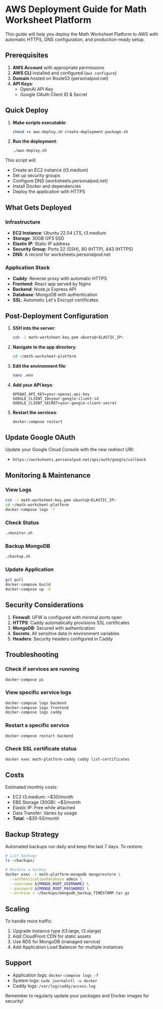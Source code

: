 # AWS Deployment Guide for Math Worksheet Platform

This guide will help you deploy the Math Worksheet Platform to AWS with automatic HTTPS, DNS configuration, and production-ready setup.

## Prerequisites

1. **AWS Account** with appropriate permissions
2. **AWS CLI** installed and configured (`aws configure`)
3. **Domain** hosted on Route53 (personalpod.net)
4. **API Keys**:
   - OpenAI API Key
   - Google OAuth Client ID & Secret

## Quick Deploy

1. **Make scripts executable**:
   ```bash
   chmod +x aws-deploy.sh create-deployment-package.sh
   ```

2. **Run the deployment**:
   ```bash
   ./aws-deploy.sh
   ```

This script will:
- Create an EC2 instance (t3.medium)
- Set up security groups
- Configure DNS (worksheets.personalpod.net)
- Install Docker and dependencies
- Deploy the application with HTTPS

## What Gets Deployed

### Infrastructure
- **EC2 Instance**: Ubuntu 22.04 LTS, t3.medium
- **Storage**: 30GB GP3 SSD
- **Elastic IP**: Static IP address
- **Security Group**: Ports 22 (SSH), 80 (HTTP), 443 (HTTPS)
- **DNS**: A record for worksheets.personalpod.net

### Application Stack
- **Caddy**: Reverse proxy with automatic HTTPS
- **Frontend**: React app served by Nginx
- **Backend**: Node.js Express API
- **Database**: MongoDB with authentication
- **SSL**: Automatic Let's Encrypt certificates

## Post-Deployment Configuration

1. **SSH into the server**:
   ```bash
   ssh -i math-worksheet-key.pem ubuntu@<ELASTIC_IP>
   ```

2. **Navigate to the app directory**:
   ```bash
   cd ~/math-worksheet-platform
   ```

3. **Edit the environment file**:
   ```bash
   nano .env
   ```

4. **Add your API keys**:
   ```env
   OPENAI_API_KEY=your-openai-api-key
   GOOGLE_CLIENT_ID=your-google-client-id
   GOOGLE_CLIENT_SECRET=your-google-client-secret
   ```

5. **Restart the services**:
   ```bash
   docker-compose restart
   ```

## Update Google OAuth

Update your Google Cloud Console with the new redirect URI:
- `https://worksheets.personalpod.net/api/auth/google/callback`

## Monitoring & Maintenance

### View Logs
```bash
ssh -i math-worksheet-key.pem ubuntu@<ELASTIC_IP>
cd ~/math-worksheet-platform
docker-compose logs -f
```

### Check Status
```bash
./monitor.sh
```

### Backup MongoDB
```bash
./backup.sh
```

### Update Application
```bash
git pull
docker-compose build
docker-compose up -d
```

## Security Considerations

1. **Firewall**: UFW is configured with minimal ports open
2. **HTTPS**: Caddy automatically provisions SSL certificates
3. **MongoDB**: Secured with authentication
4. **Secrets**: All sensitive data in environment variables
5. **Headers**: Security headers configured in Caddy

## Troubleshooting

### Check if services are running
```bash
docker-compose ps
```

### View specific service logs
```bash
docker-compose logs backend
docker-compose logs frontend
docker-compose logs caddy
```

### Restart a specific service
```bash
docker-compose restart backend
```

### Check SSL certificate status
```bash
docker exec math-platform-caddy caddy list-certificates
```

## Costs

Estimated monthly costs:
- EC2 t3.medium: ~$30/month
- EBS Storage (30GB): ~$3/month
- Elastic IP: Free while attached
- Data Transfer: Varies by usage
- **Total**: ~$35-50/month

## Backup Strategy

Automated backups run daily and keep the last 7 days. To restore:

```bash
# List backups
ls ~/backups/

# Restore a backup
docker exec -i math-platform-mongodb mongorestore \
  --authenticationDatabase admin \
  --username ${MONGO_ROOT_USERNAME} \
  --password ${MONGO_ROOT_PASSWORD} \
  --archive < ~/backups/mongodb_backup_TIMESTAMP.tar.gz
```

## Scaling

To handle more traffic:
1. Upgrade instance type (t3.large, t3.xlarge)
2. Add CloudFront CDN for static assets
3. Use RDS for MongoDB (managed service)
4. Add Application Load Balancer for multiple instances

## Support

- Application logs: `docker-compose logs -f`
- System logs: `sudo journalctl -u docker`
- Caddy logs: `/var/log/caddy/access.log`

Remember to regularly update your packages and Docker images for security!